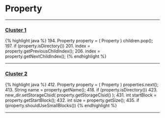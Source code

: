 # Property

***

### [Cluster 1](./1)
{% highlight java %}
194. Property property = ( Property ) children.pop();
197. if (property.isDirectory())
201. index = property.getPreviousChildIndex();
206. index = property.getNextChildIndex();
{% endhighlight %}

***

### [Cluster 2](./2)
{% highlight java %}
412. Property      property = ( Property ) properties.next();
413. String        name     = property.getName();
418. if (property.isDirectory())
423.     new_dir.setStorageClsid( property.getStorageClsid() );
431.     int           startBlock = property.getStartBlock();
432.     int           size       = property.getSize();
435.     if (property.shouldUseSmallBlocks())
{% endhighlight %}

***

